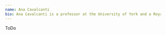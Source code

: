 ```yaml
---
name: Ana Cavalcanti
bio: Ana Cavalcanti is a professor at the University of York and a Royal Academy of Engineering Chair in Emerging Technologies. She leads RoboStar, a centre of excellence in Software Engineering for Robotics. The RoboStar approach to model-based software engineering compliments the current practice of design and verification of mobile and autonomous robots, covering simulation, testing and proof. This approach is practical, supported by tools, and yet mathematically rigorous so that it can provide reliable evidence of trustworthiness. Ana held a Royal Society - Wolfson Research Merit Award from 2012 to 2017. In 2003, she was awarded a Royal Society Industry Fellowship to work with QinetiQ on formal methods. She has published more than 200 papers and chaired the Programme Committee of various well-established international conferences. She is currently Chair of the Formal Methods Europe Board. Her main research interest is the theory and practice of formal methods. She has a long-term interest in refinement, safety-critical systems, object-orientation , concurrency, and real-time applications. She has played a major role in the design and formalization of a state-rich process algebra, namely, Circus, and its development techniques using Hoare and He’s Unifying Theories of Programming.
---
```


ToDo